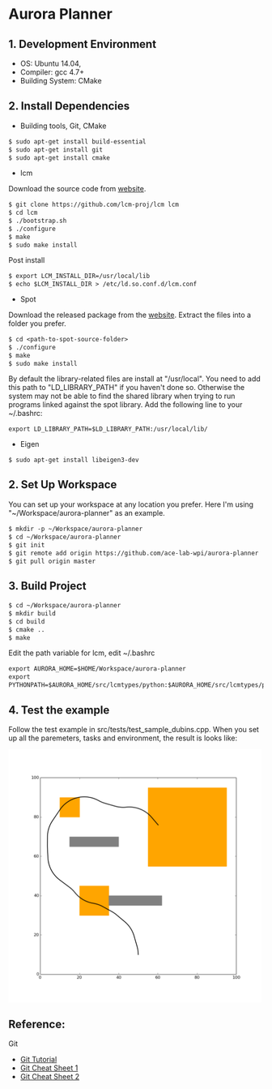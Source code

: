 # Aurora Planner

## 1. Development Environment

* OS: Ubuntu 14.04,
* Compiler: gcc 4.7+
* Building System: CMake

## 2. Install Dependencies

* Building tools, Git, CMake
```
$ sudo apt-get install build-essential
$ sudo apt-get install git
$ sudo apt-get install cmake
```

* lcm

Download the source code from [website](https://github.com/lcm-proj/lcm).

```
$ git clone https://github.com/lcm-proj/lcm lcm
$ cd lcm
$ ./bootstrap.sh
$ ./configure
$ make
$ sudo make install
```

Post install

```
$ export LCM_INSTALL_DIR=/usr/local/lib
$ echo $LCM_INSTALL_DIR > /etc/ld.so.conf.d/lcm.conf
```


* Spot

Download the released package from the [website](https://spot.lrde.epita.fr/install.html). Extract the files into a folder you prefer.

```
$ cd <path-to-spot-source-folder>
$ ./configure
$ make
$ sudo make install
```

By default the library-related files are install at "/usr/local". You need to add this path to "LD_LIBRARY_PATH" if you haven't done so. Otherwise the system may not be able to find the shared library when trying to run programs linked against the spot library. Add the following line to your ~/.bashrc:

```
export LD_LIBRARY_PATH=$LD_LIBRARY_PATH:/usr/local/lib/
```

* Eigen

```
$ sudo apt-get install libeigen3-dev
```

## 2. Set Up Workspace
You can set up your workspace at any location you prefer. Here I'm using "~/Workspace/aurora-planner" as an example.
```
$ mkdir -p ~/Workspace/aurora-planner
$ cd ~/Workspace/aurora-planner
$ git init
$ git remote add origin https://github.com/ace-lab-wpi/aurora-planner
$ git pull origin master
```

## 3. Build Project

```
$ cd ~/Workspace/aurora-planner
$ mkdir build
$ cd build
$ cmake ..
$ make
```

Edit the path variable for lcm, edit ~/.bashrc
```
export AURORA_HOME=$HOME/Workspace/aurora-planner
export PYTHONPATH=$AURORA_HOME/src/lcmtypes/python:$AURORA_HOME/src/lcmtypes/python/sampling:$PYTHONPATH

```

## 4. Test the example

Follow the test example in src/tests/test_sample_dubins.cpp. 
When you set up all the paremeters, tasks and environment, the result is looks like:

<img src="/data/test_example.png" align="middle" height="500" >

## Reference:
Git

* [Git Tutorial](http://cleanercode.com/introduction-to-git-talk/introduction-to-git.pdf)
* [Git Cheat Sheet 1](https://www.atlassian.com/dms/wac/images/landing/git/atlassian_git_cheatsheet.pdf)
* [Git Cheat Sheet 2](https://training.github.com/kit/downloads/github-git-cheat-sheet.pdf)
